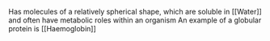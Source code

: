 Has molecules of a relatively spherical shape, which are soluble in [[Water]] and often have metabolic roles within an organism
An example of a globular protein is [[Haemoglobin]]
